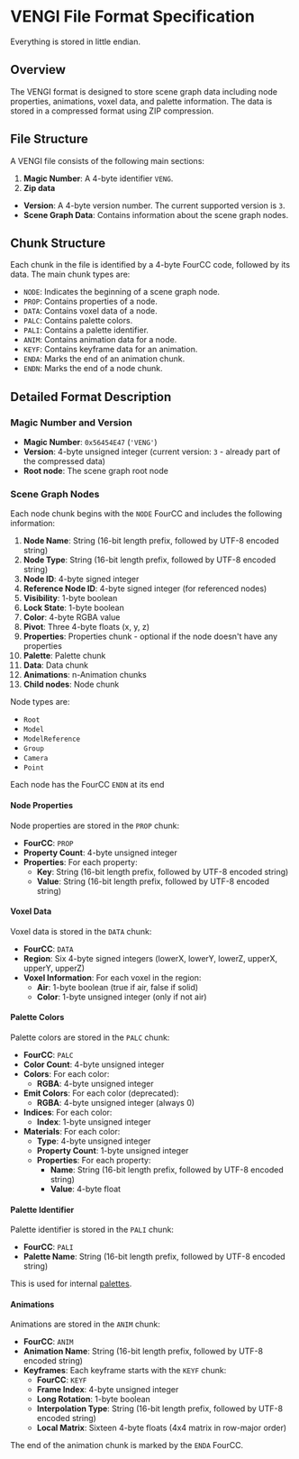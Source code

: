 # VENGI File Format Specification

Everything is stored in little endian.

## Overview

The VENGI format is designed to store scene graph data including node properties, animations, voxel data, and palette information. The data is stored in a compressed format using ZIP compression.

## File Structure

A VENGI file consists of the following main sections:

1. **Magic Number**: A 4-byte identifier `VENG`.
2. **Zip data**
  - **Version**: A 4-byte version number. The current supported version is `3`.
  - **Scene Graph Data**: Contains information about the scene graph nodes.

## Chunk Structure

Each chunk in the file is identified by a 4-byte FourCC code, followed by its data. The main chunk types are:

- `NODE`: Indicates the beginning of a scene graph node.
- `PROP`: Contains properties of a node.
- `DATA`: Contains voxel data of a node.
- `PALC`: Contains palette colors.
- `PALI`: Contains a palette identifier.
- `ANIM`: Contains animation data for a node.
- `KEYF`: Contains keyframe data for an animation.
- `ENDA`: Marks the end of an animation chunk.
- `ENDN`: Marks the end of a node chunk.

## Detailed Format Description

### Magic Number and Version

- **Magic Number**: `0x56454E47` (`'VENG'`)
- **Version**: 4-byte unsigned integer (current version: `3` - already part of the compressed data)
- **Root node**: The scene graph root node

### Scene Graph Nodes

Each node chunk begins with the `NODE` FourCC and includes the following information:

1. **Node Name**: String (16-bit length prefix, followed by UTF-8 encoded string)
2. **Node Type**: String (16-bit length prefix, followed by UTF-8 encoded string)
3. **Node ID**: 4-byte signed integer
4. **Reference Node ID**: 4-byte signed integer (for referenced nodes)
5. **Visibility**: 1-byte boolean
6. **Lock State**: 1-byte boolean
7. **Color**: 4-byte RGBA value
8. **Pivot**: Three 4-byte floats (x, y, z)
9. **Properties**: Properties chunk - optional if the node doesn't have any properties
10. **Palette**: Palette chunk
11. **Data**: Data chunk
12. **Animations**: n-Animation chunks
13. **Child nodes**: Node chunk

Node types are:

* `Root`
* `Model`
* `ModelReference`
* `Group`
* `Camera`
* `Point`

Each node has the FourCC `ENDN` at its end

#### Node Properties

Node properties are stored in the `PROP` chunk:

- **FourCC**: `PROP`
- **Property Count**: 4-byte unsigned integer
- **Properties**: For each property:
  - **Key**: String (16-bit length prefix, followed by UTF-8 encoded string)
  - **Value**: String (16-bit length prefix, followed by UTF-8 encoded string)

#### Voxel Data

Voxel data is stored in the `DATA` chunk:

- **FourCC**: `DATA`
- **Region**: Six 4-byte signed integers (lowerX, lowerY, lowerZ, upperX, upperY, upperZ)
- **Voxel Information**: For each voxel in the region:
  - **Air**: 1-byte boolean (true if air, false if solid)
  - **Color**: 1-byte unsigned integer (only if not air)

#### Palette Colors

Palette colors are stored in the `PALC` chunk:

- **FourCC**: `PALC`
- **Color Count**: 4-byte unsigned integer
- **Colors**: For each color:
  - **RGBA**: 4-byte unsigned integer
- **Emit Colors**: For each color (deprecated):
  - **RGBA**: 4-byte unsigned integer (always 0)
- **Indices**: For each color:
  - **Index**: 1-byte unsigned integer
- **Materials**: For each color:
  - **Type**: 4-byte unsigned integer
  - **Property Count**: 1-byte unsigned integer
  - **Properties**: For each property:
    - **Name**: String (16-bit length prefix, followed by UTF-8 encoded string)
    - **Value**: 4-byte float

#### Palette Identifier

Palette identifier is stored in the `PALI` chunk:

- **FourCC**: `PALI`
- **Palette Name**: String (16-bit length prefix, followed by UTF-8 encoded string)

This is used for internal [palettes](Palette.md).

#### Animations

Animations are stored in the `ANIM` chunk:

- **FourCC**: `ANIM`
- **Animation Name**: String (16-bit length prefix, followed by UTF-8 encoded string)
- **Keyframes**: Each keyframe starts with the `KEYF` chunk:
  - **FourCC**: `KEYF`
  - **Frame Index**: 4-byte unsigned integer
  - **Long Rotation**: 1-byte boolean
  - **Interpolation Type**: String (16-bit length prefix, followed by UTF-8 encoded string)
  - **Local Matrix**: Sixteen 4-byte floats (4x4 matrix in row-major order)

The end of the animation chunk is marked by the `ENDA` FourCC.
